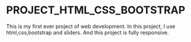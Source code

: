 # PROJECT_HTML_CSS_BOOTSTRAP
This is my first ever project of web development. In this project, I use html,css,bootstrap and sliders. And this project is fully responsive.
